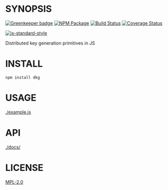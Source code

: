 # SYNOPSIS 

[![Greenkeeper badge](https://badges.greenkeeper.io/wanderer/dkg.svg)](https://greenkeeper.io/)
[![NPM Package](https://img.shields.io/npm/v/dkg.svg?style=flat-square)](https://www.npmjs.org/package/dkg)
[![Build Status](https://img.shields.io/travis/wanderer/dkg.svg?branch=master&style=flat-square)](https://travis-ci.org/wanderer/dkg)
[![Coverage Status](https://img.shields.io/coveralls/wanderer/dkg.svg?style=flat-square)](https://coveralls.io/r/wanderer/dkg)

[![js-standard-style](https://cdn.rawgit.com/feross/standard/master/badge.svg)](https://github.com/feross/standard)  

Distributed key generation primitives in JS

# INSTALL
`npm install dkg`

# USAGE
[./example.js](./example.js)

# API
[./docs/](./docs/index.md)

# LICENSE
[MPL-2.0](https://tldrlegal.com/license/mozilla-public-license-2.0-(mpl-2))

